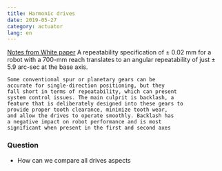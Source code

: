 ```yaml
---
title: Harmonic drives
date: 2019-05-27
category: actuator
lang: en
---
```

[Notes from White paper](https://www.harmonicdrive.net/media/1770/hdllc-ebook20150326.pdf)
A repeatability specification of ± 0.02 mm for a robot with a 700-mm reach 
translates to an angular repeatability of just ± 5.9 arc-sec at the base axis. 

```
Some conventional spur or planetary gears can be
accurate for single-direction positioning, but they
fall short in terms of repeatability, which can present
system control issues. The main culprit is backlash, a
feature that is deliberately designed into these gears to
provide proper tooth clearance, minimize tooth wear,
and allow the drives to operate smoothly. Backlash has
a negative impact on robot performance and is most
significant when present in the first and second axes
```

### Question
* How can we compare all drives aspects
